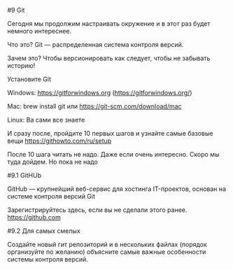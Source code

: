 #9 Git 

Сегодня мы продолжим настраивать окружение и в этот раз будет немного интереснее. 

Что это?
Git — распределенная система контроля версий.

Зачем это?
Чтобы версионировать как следует, чтобы не забывать историю!


Установите Git

Windows: 
https://gitforwindows.org (https://gitforwindows.org/)

Mac: 
brew install git 
или
https://git-scm.com/download/mac

Linux:
Ва сами все знаете


И сразу после, пройдите 10 первых шагов и узнайте самые базовые вещи 
https://githowto.com/ru/setup

После 10 шага читать не надо. Даже если очень интересно. Скоро мы туда дойдем. Но пока не надо

#9.1 GitHUb

GitHub — крупнейший веб-сервис для хостинга IT-проектов, основан на системе контроля версий Git

Зарегистрируйтесь здесь, если вы не сделали этого ранее.
https://github.com

#9.2 Для самых смелых

Создайте новый гит репозиторий и в нескольких файлах (порядок организуйте по желанию) объясните самые важные особенности системы контроля версий.
